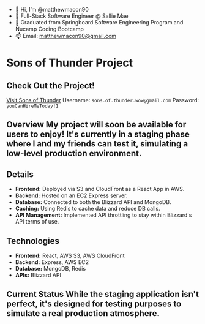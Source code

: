 - 👋 Hi, I’m @matthewmacon90
- 🌱 Full-Stack Software Engineer @ Sallie Mae
- 💞️ Graduated from Springboard Software Engineering Program and Nucamp Coding Bootcamp
- 📫 Email: matthewmacon90@gmail.com

# Sons of Thunder Project 

## Check Out the Project! 
[Visit Sons of Thunder](https://stage.sonsofthunder.io/) 
Username: `sons.of.thunder.wow@gmail.com` 
Password: `youCanHireMeToday!1` 

## Overview My project will soon be available for users to enjoy! It's currently in a staging phase where I and my friends can test it, simulating a low-level production environment. 

## Details 
- **Frontend:** Deployed via S3 and CloudFront as a React App in AWS.
- **Backend:** Hosted on an EC2 Express server.
- **Database:** Connected to both the Blizzard API and MongoDB.
- **Caching:** Using Redis to cache data and reduce DB calls.
- **API Management:** Implemented API throttling to stay within Blizzard's API terms of use.

## Technologies 
- **Frontend:** React, AWS S3, AWS CloudFront
- **Backend:** Express, AWS EC2
- **Database:** MongoDB, Redis
- **APIs:** Blizzard API

## Current Status While the staging application isn't perfect, it's designed for testing purposes to simulate a real production atmosphere.

<!---
matthewmacon90/matthewmacon90 is a ✨ special ✨ repository because its `README.md` (this file) appears on your GitHub profile.
You can click the Preview link to take a look at your changes.
--->
